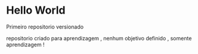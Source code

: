 # Hello World
 Primeiro repositorio versionado

repositorio criado para aprendizagem , nenhum objetivo definido , somente aprendizagem !
